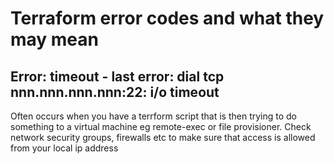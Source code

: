 # Terraform error codes and what they may mean

## Error: timeout - last error: dial tcp nnn.nnn.nnn.nnn:22: i/o timeout
Often occurs when you have a terrform script that is then trying to do something to a virtual machine eg remote-exec or file provisioner.
Check network security groups, firewalls etc to make sure that access is allowed from your local ip address

